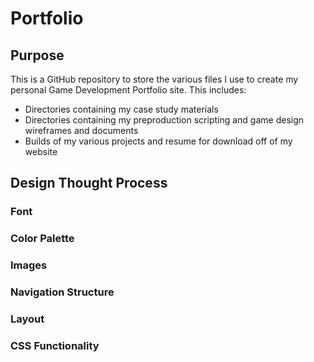 # Portfolio
## Purpose
This is a GitHub repository to store the various files I use to create my personal Game Development Portfolio site. This includes:
* Directories containing my case study materials
* Directories containing my preproduction scripting and game design wireframes and documents
* Builds of my various projects and resume for download off of my website

## Design Thought Process
### Font


### Color Palette


### Images


### Navigation Structure


### Layout


### CSS Functionality
